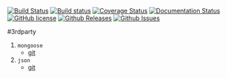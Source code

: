 [![Build Status](https://travis-ci.org/Pastor/recognizer.svg?branch=master)](https://travis-ci.org/Pastor/recognizer)
[![Build status](https://ci.appveyor.com/api/projects/status/h1j6jbhf0ukggjox/branch/master?svg=true)](https://ci.appveyor.com/project/Pastor/recognizer/branch/master)
[![Coverage Status](https://img.shields.io/coveralls/Pastor/recognizer.svg)](https://coveralls.io/r/Pastor/recognizer)
[![Documentation Status](https://img.shields.io/badge/docs-doxygen-blue.svg)](http://pastor.github.io/recognizer)
[![GitHub license](https://img.shields.io/badge/license-MIT-blue.svg)](https://raw.githubusercontent.com/Pastor/recognizer/master/LICENSE)
[![Github Releases](https://img.shields.io/github/release/Pastor/recognizer.svg)](https://github.com/Pastor/recognizer/releases)
[![Github Issues](https://img.shields.io/github/issues/Pastor/recognizer.svg)](http://github.com/Pastor/recognizer/issues)

#3rdparty
1.  `mongoose`
    - [git](https://github.com/cesanta/mongoose.git)
2.  `json`
    - [git](https://github.com/nlohmann/json.git)
